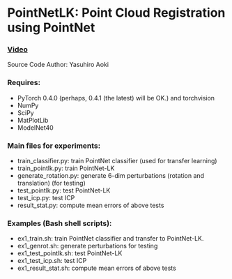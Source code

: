 # PointNetLK: Point Cloud Registration using PointNet

### [Video](https://youtu.be/W4N17CO19cQ)

Source Code Author:
Yasuhiro Aoki

### Requires:
* PyTorch 0.4.0 (perhaps, 0.4.1 (the latest) will be OK.) and torchvision
* NumPy
* SciPy
* MatPlotLib
* ModelNet40

### Main files for experiments:
* train_classifier.py: train PointNet classifier (used for transfer learning)
* train_pointlk.py: train PointNet-LK
* generate_rotation.py: generate 6-dim perturbations (rotation and translation) (for testing)
* test_pointlk.py: test PointNet-LK
* test_icp.py: test ICP
* result_stat.py: compute mean errors of above tests

### Examples (Bash shell scripts):
* ex1_train.sh: train PointNet classifier and transfer to PointNet-LK.
* ex1_genrot.sh: generate perturbations for testing
* ex1_test_pointlk.sh: test PointNet-LK
* ex1_test_icp.sh: test ICP
* ex1_result_stat.sh: compute mean errors of above tests
